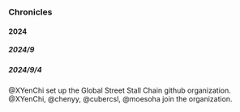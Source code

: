 ### Chronicles
#### 2024
##### 2024/9   
##### 2024/9/4
@XYenChi set up the Global Street Stall Chain github organization.    
@XYenChi, @chenyy, @cubercsl, @moesoha join the organization.
